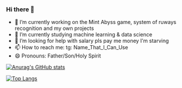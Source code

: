 ### Hi there 👋

- 🔭 I’m currently working on the Mint Abyss game, system of ruways recognition and my own projects
- 🌱 I’m currently studying machine learning & data science
- 🤔 I’m looking for help with salary pls pay me money I'm starving
- 📫 How to reach me: tg: Name_That_I_Can_Use
- 😄 Pronouns: Father/Son/Holy Spirit

[![Anurag's GitHub stats](https://github-readme-stats.vercel.app/api?username=A125X)](https://github.com/anuraghazra/github-readme-stats)

[![Top Langs](https://github-readme-stats.vercel.app/api/top-langs/?username=A125X&exclude_repo=Unity-Uni)](https://github.com/anuraghazra/github-readme-stats)
